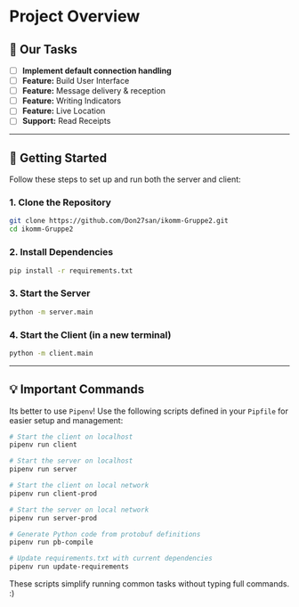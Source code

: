 # Project Overview

## 🚀 Our Tasks

- [ ] **Implement default connection handling**
- [ ] **Feature:** Build User Interface
- [ ] **Feature:** Message delivery & reception
- [ ] **Feature:** Writing Indicators
- [ ] **Feature:** Live Location
- [ ] **Support:** Read Receipts

---

## 📝 Getting Started

Follow these steps to set up and run both the server and client:

### 1. Clone the Repository
```bash
git clone https://github.com/Don27san/ikomm-Gruppe2.git
cd ikomm-Gruppe2
```

### 2. Install Dependencies

```bash
pip install -r requirements.txt
```

### 3. Start the Server

```bash
python -m server.main
```

### 4. Start the Client (in a new terminal)

```bash
python -m client.main
```

---

## 💡 Important Commands

Its better to use `Pipenv`! Use the following scripts defined in your `Pipfile` for easier setup and management:

```bash
# Start the client on localhost
pipenv run client

# Start the server on localhost
pipenv run server

# Start the client on local network
pipenv run client-prod

# Start the server on local network
pipenv run server-prod

# Generate Python code from protobuf definitions
pipenv run pb-compile

# Update requirements.txt with current dependencies
pipenv run update-requirements
```

These scripts simplify running common tasks without typing full commands. :)
